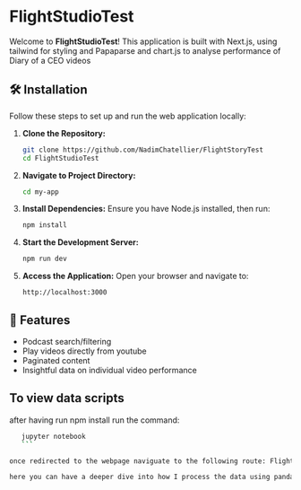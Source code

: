 # FlightStudioTest

Welcome to **FlightStudioTest**! This application is built with Next.js, using tailwind for styling and Papaparse and chart.js to analyse performance of Diary of a CEO videos

## 🛠️ Installation

Follow these steps to set up and run the web application locally:

1. **Clone the Repository:**
    ```bash
    git clone https://github.com/NadimChatellier/FlightStoryTest
    cd FlightStudioTest
    ```

2. **Navigate to Project Directory:**
    ```bash
    cd my-app
    ```

3. **Install Dependencies:**
    Ensure you have Node.js installed, then run:
    ```bash
    npm install
    ```

4. **Start the Development Server:**
    ```bash
    npm run dev
    ```

5. **Access the Application:**
    Open your browser and navigate to:
    ```
    http://localhost:3000
    ```


## 🚀 Features
- Podcast search/filtering
- Play videos directly from youtube
- Paginated content
- Insightful  data on individual video performance



## To view data scripts

after having run npm install run the command:

 ```bash
    jupyter notebook
    ```

once redirected to the webpage naviguate to the following route: FlightStoryTest\my-app\public\data\.ipynb_checkpoints\Untitled-checkpoint.ipynb

here you can have a deeper dive into how I process the data using pandas to give some more in depth data analysis!